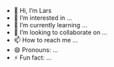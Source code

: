 - 👋 Hi, I’m Lars
- 👀 I’m interested in ...
- 🌱 I’m currently learning ...
- 💞️ I’m looking to collaborate on ...
- 📫 How to reach me ...
- 😄 Pronouns: ...
- ⚡ Fun fact: ...

<!---
lars-sigmund/lars-sigmund is a ✨ special ✨ repository because its `README.md` (this file) appears on your GitHub profile.
You can click the Preview link to take a look at your changes.
--->
